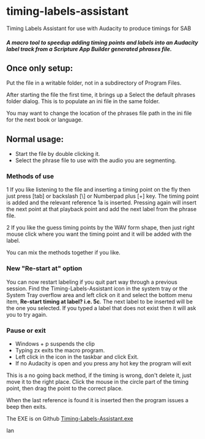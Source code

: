 # timing-labels-assistant
Timing Labels Assistant for use with Audacity to produce timings for SAB

##### A macro tool to speedup adding timing points and labels into an Audacity label track from a Scripture App Builder generated phrases file.

## Once only setup:

Put the file in a writable folder, not in a subdirectory of Program Files.

After starting the file the first time, it brings up a Select the default phrases folder dialog. This is to populate an ini file in the same folder. 

You may want to change the location of the phrases file path in the ini file for the next book or language.

## Normal usage:
  * Start the file by double clicking it.
  * Select the phrase file to use with the audio you are segmenting.

### Methods of use
  1 If you like listening to the file and inserting a timing point on the fly then just press [tab] or backslash [\\] or Numberpad plus [+] key. The timing point is added and the relevant reference 1a is inserted. Pressing again will insert the next point at that playback point and add the next label from the phrase file.

  2 If you like the guess timing points by the WAV form shape, then just right mouse click where you want the timing point and it will be added with the label.
  
You can mix the methods together if you like.

### New "Re-start at" option

You can now restart labeling if you quit part way through a previous session. Find the Timing-Labels-Assistant icon in the system tray or the System Tray overflow area and left click on it and select the bottom menu item, **Re-start timing at label? i.e. 5c**. The next label to be inserted will be the one you selected. If you typed a label that does not exist then it will ask you to try again.

### Pause or exit
  * Windows + p suspends the clip
  * Typing zx exits the macro program.
  * Left click in the icon in the taskbar and click Exit.
  * If no Audacity is open and you press any hot key the program will exit

This is a no going back method, if the timing is wrong, don't delete it, just move it to the right place. Click the mouse in the circle part of the timing point, then drag the point to the correct place.

When the last reference is found it is inserted then the program issues a beep then exits.

The EXE is on Github [Timing-Labels-Assistant.exe](https://github.com/indiamcq/timing-labels-assistant/blob/exitIfNoAudacity/current/Timing-Labels-Assistant.exe)


Ian 
